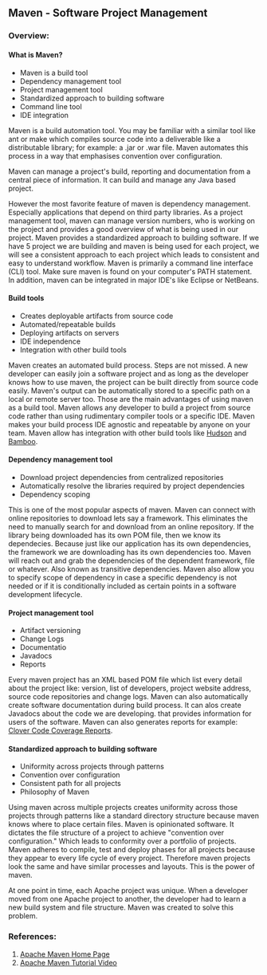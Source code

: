 ## Maven - Software Project Management

### Overview:

#### What is Maven?

* Maven is a build tool
* Dependency management tool
* Project management tool
* Standardized approach to building software
* Command line tool
* IDE integration

Maven is a build automation tool. You may be familiar with a similar tool like ant or make which compiles source code into a deliverable like a distributable library; for example:  a .jar or .war file.  Maven automates this process in a way that  emphasises convention over configuration.

Maven can manage a project's build, reporting and documentation from a central piece of information. It can build and manage any Java based project.

However the most favorite feature of maven is dependency management. Especially applications that depend on third party libraries. As a project management tool, maven can manage version numbers, who is working on the project and provides a good overview of what is being used in our project. Maven provides a standardized approach to building software. If we have 5 project we are building and maven is being used for each project, we will see a consistent approach to each project which leads to consistent and easy to understand workflow. Maven is primarily a command line interface (CLI) tool. Make sure maven is found on your computer's PATH statement. In addition, maven can be integrated in major IDE's like Eclipse or NetBeans.

#### Build tools

* Creates deployable artifacts from source code
* Automated/repeatable builds
* Deploying artifacts on servers
* IDE independence
* Integration with other build tools

Maven creates an automated build process. Steps are not missed. A new developer can easily join a software project and as long as the developer knows how to use maven, the project can be built directly from source code easily. Maven's output can be automatically stored to a specific path on a local or remote server too. Those are the main advantages of using maven as a build tool. Maven allows any developer to build a project from source code rather than using rudimentary compiler tools or a specific IDE. Maven makes your build process IDE agnostic and repeatable by anyone on your team. Maven allow has integration with other build tools like [Hudson](http://hudson-ci.org/) and [Bamboo](https://www.atlassian.com/software/bamboo).

#### Dependency management tool

* Download project dependencies from centralized repositories
* Automatically resolve the libraries required by project dependencies
* Dependency scoping

This is one of the most popular aspects of maven. Maven can connect with online repositories to download lets say a framework. This eliminates the need to manually search for and download from an online repository. If the library being downloaded has its own POM file, then we know its dependecies. Because just like our application has its own dependencies, the framework we are downloading has its own dependencies too. Maven will reach out and grab the dependencies of the dependent framework, file or whatever. Also known as transitive dependencies. Maven also allow you to specify scope of dependency in case a specific dependency is not needed or if it is conditionally included as certain points in a software development lifecycle.

#### Project management tool

* Artifact versioning
* Change Logs
* Documentatio
* Javadocs
* Reports

Every maven project has an XML based POM file which list every detail about the project like: version, list of developers, project website address, source code repositories and change logs. Maven can also automatically create software documentation during build process. It can alos create Javadocs about the code we are developing. that provides information for users of the software. Maven can also generates reports for example: [Clover Code Coverage Reports](https://confluence.atlassian.com/clover/about-code-coverage-71599496.html).

#### Standardized approach to building software

* Uniformity across projects through patterns
* Convention over configuration
* Consistent path for all projects
* Philosophy of Maven

Using maven across multiple projects creates uniformity across those projects through patterns like a standard directory structure because maven knows where to place certain files. Maven is opinionated software. It dictates the file structure of a project to achieve "convention over configuration." Which leads to conformity over a portfolio of projects. Maven adheres to compile, test and deploy phases for all projects because they appear to every life cycle of every project. Therefore maven projects look the same and have similar processes and layouts. This is the power of maven.

At one point in time, each Apache project was unique.  When a developer moved from one Apache project to another, the developer had to learn a new build system and file structure. Maven was created to solve this problem.

### References:
1. [Apache Maven Home Page](http://maven.apache.org/)
2. [Apache Maven Tutorial Video](https://www.youtube.com/playlist?list=PLtNErhYMkHnG6eH4B9UKAddirFid7plYi)
